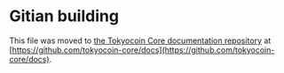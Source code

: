 Gitian building
================

This file was moved to [the Tokyocoin Core documentation repository](https://github.com/tokyocoin-core/docs/blob/master/gitian-building.md) at [https://github.com/tokyocoin-core/docs](https://github.com/tokyocoin-core/docs).
